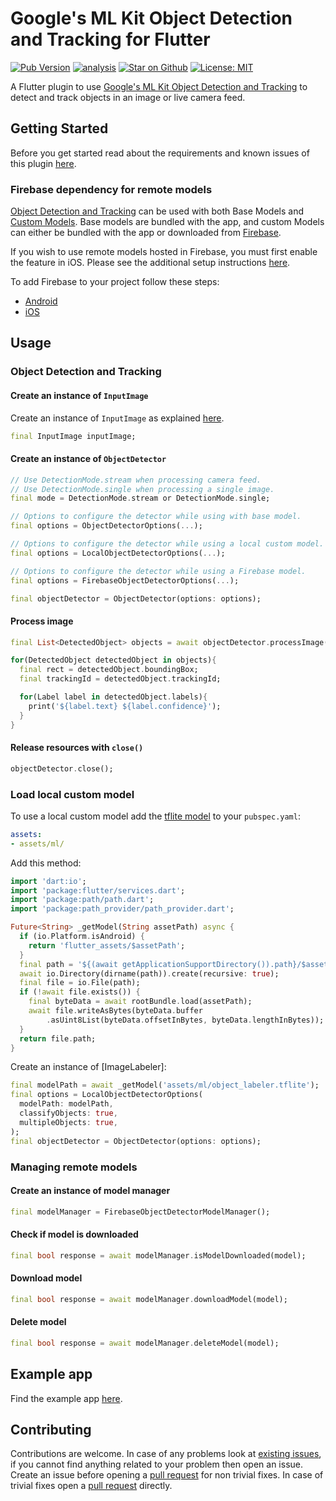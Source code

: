 # Google's ML Kit Object Detection and Tracking for Flutter

[![Pub Version](https://img.shields.io/pub/v/google_mlkit_object_detection)](https://pub.dev/packages/google_mlkit_object_detection)
[![analysis](https://github.com/bharat-biradar/Google-Ml-Kit-plugin/actions/workflows/flutter.yml/badge.svg)](https://github.com/bharat-biradar/Google-Ml-Kit-plugin/actions)
[![Star on Github](https://img.shields.io/github/stars/bharat-biradar/Google-Ml-Kit-plugin.svg?style=flat&logo=github&colorB=deeppink&label=stars)](https://github.com/bharat-biradar/Google-Ml-Kit-plugin)
[![License: MIT](https://img.shields.io/badge/license-MIT-purple.svg)](https://opensource.org/licenses/MIT)

A Flutter plugin to use [Google's ML Kit Object Detection and Tracking](https://developers.google.com/ml-kit/vision/object-detection) to detect and track objects in an image or live camera feed.

## Getting Started

Before you get started read about the requirements and known issues of this plugin [here](https://github.com/bharat-biradar/Google-Ml-Kit-plugin#requirements).

### Firebase dependency for remote models

[Object Detection and Tracking](https://developers.google.com/ml-kit/vision/object-detection) can be used with both Base Models and [Custom Models](https://developers.google.com/ml-kit/custom-models). Base models are bundled with the app, and custom Models can either be bundled with the app or downloaded from [Firebase](https://firebase.google.com/).

If you wish to use remote models hosted in Firebase, you must first enable the feature in iOS. Please see the additional setup instructions [here](https://github.com/bharat-biradar/Google-Ml-Kit-plugin/tree/master#firebase-dependency-custom-models).

To add Firebase to your project follow these steps:

- [Android](https://firebase.google.com/docs/android/setup)
- [iOS](https://firebase.google.com/docs/ios/setup)

## Usage

### Object Detection and Tracking

#### Create an instance of `InputImage`

Create an instance of `InputImage` as explained [here](https://github.com/bharat-biradar/Google-Ml-Kit-plugin/tree/master/packages/google_mlkit_commons#creating-an-inputimage).

```dart
final InputImage inputImage;
```

#### Create an instance of `ObjectDetector`

```dart
// Use DetectionMode.stream when processing camera feed.
// Use DetectionMode.single when processing a single image.
final mode = DetectionMode.stream or DetectionMode.single;

// Options to configure the detector while using with base model.
final options = ObjectDetectorOptions(...);

// Options to configure the detector while using a local custom model.
final options = LocalObjectDetectorOptions(...);

// Options to configure the detector while using a Firebase model.
final options = FirebaseObjectDetectorOptions(...);

final objectDetector = ObjectDetector(options: options);
```

#### Process image

```dart
final List<DetectedObject> objects = await objectDetector.processImage(inputImage);

for(DetectedObject detectedObject in objects){
  final rect = detectedObject.boundingBox;
  final trackingId = detectedObject.trackingId;

  for(Label label in detectedObject.labels){
    print('${label.text} ${label.confidence}');
  }
}
```

#### Release resources with `close()`

```dart
objectDetector.close();
```

### Load local custom model

To use a local custom model add the [tflite model](https://www.tensorflow.org/lite) to your `pubspec.yaml`:

```yaml
assets:
- assets/ml/
```

Add this method:

```dart
import 'dart:io';
import 'package:flutter/services.dart';
import 'package:path/path.dart';
import 'package:path_provider/path_provider.dart';

Future<String> _getModel(String assetPath) async {
  if (io.Platform.isAndroid) {
    return 'flutter_assets/$assetPath';
  }
  final path = '${(await getApplicationSupportDirectory()).path}/$assetPath';
  await io.Directory(dirname(path)).create(recursive: true);
  final file = io.File(path);
  if (!await file.exists()) {
    final byteData = await rootBundle.load(assetPath);
    await file.writeAsBytes(byteData.buffer
        .asUint8List(byteData.offsetInBytes, byteData.lengthInBytes));
  }
  return file.path;
}
```

Create an instance of [ImageLabeler]:

```dart
final modelPath = await _getModel('assets/ml/object_labeler.tflite');
final options = LocalObjectDetectorOptions(
  modelPath: modelPath,
  classifyObjects: true,
  multipleObjects: true,
);
final objectDetector = ObjectDetector(options: options);
```

### Managing remote models

#### Create an instance of model manager

```dart
final modelManager = FirebaseObjectDetectorModelManager();
```

#### Check if model is downloaded

```dart
final bool response = await modelManager.isModelDownloaded(model);
```

#### Download model

```dart
final bool response = await modelManager.downloadModel(model);
```

#### Delete model

```dart
final bool response = await modelManager.deleteModel(model);
```

## Example app

Find the example app [here](https://github.com/bharat-biradar/Google-Ml-Kit-plugin/tree/master/packages/google_ml_kit/example).

## Contributing

Contributions are welcome.
In case of any problems look at [existing issues](https://github.com/bharat-biradar/Google-Ml-Kit-plugin/issues), if you cannot find anything related to your problem then open an issue.
Create an issue before opening a [pull request](https://github.com/bharat-biradar/Google-Ml-Kit-plugin/pulls) for non trivial fixes.
In case of trivial fixes open a [pull request](https://github.com/bharat-biradar/Google-Ml-Kit-plugin/pulls) directly.
